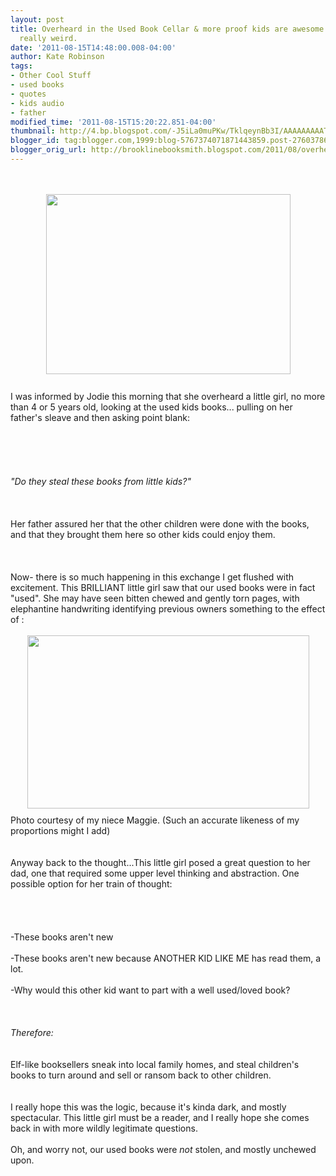 ```yaml
---
layout: post
title: Overheard in the Used Book Cellar & more proof kids are awesome and weird...really
  really weird.
date: '2011-08-15T14:48:00.008-04:00'
author: Kate Robinson
tags:
- Other Cool Stuff
- used books
- quotes
- kids audio
- father
modified_time: '2011-08-15T15:20:22.851-04:00'
thumbnail: http://4.bp.blogspot.com/-J5iLa0muPKw/TklqeynBb3I/AAAAAAAAAT8/JftbkStg0NE/s72-c/penny.jpg
blogger_id: tag:blogger.com,1999:blog-5767374071871443859.post-2760378671534960924
blogger_orig_url: http://brooklinebooksmith.blogspot.com/2011/08/overheard-in-used-book-cellar-more.html
---
```



<br />
<br /><div><a href="http://4.bp.blogspot.com/-J5iLa0muPKw/TklqeynBb3I/AAAAAAAAAT8/JftbkStg0NE/s1600/penny.jpg"><img style="TEXT-ALIGN: center; MARGIN: 0px auto 10px; WIDTH: 391px; DISPLAY: block; HEIGHT: 288px; CURSOR: hand" id="BLOGGER_PHOTO_ID_5641157085472321394" border="0" alt="" src="http://4.bp.blogspot.com/-J5iLa0muPKw/TklqeynBb3I/AAAAAAAAAT8/JftbkStg0NE/s400/penny.jpg" /></a>
<br />I was informed by Jodie this morning that she overheard a little girl, no more than 4 or 5 years old, looking at the used kids books... pulling on her father's sleave and then asking point blank:
<br />
<br />
<br />
<br /><div></div>
<br />
<br /><div><em>"Do they steal these books from little kids?"
<br /></em></div>
<br />
<br />
<br /><div>Her father assured her that the other children were done with the books, and that they brought them here so other kids could enjoy them.</div>
<br />
<br />
<br /><div>Now- there is so much happening in this exchange I get flushed with excitement. This BRILLIANT little girl saw that our used books were in fact "used". She may have seen bitten chewed and gently torn pages, with elephantine handwriting identifying previous owners something to the effect of :</div>
<br /><img style="TEXT-ALIGN: center; MARGIN: 0px auto 10px; WIDTH: 451px; DISPLAY: block; HEIGHT: 277px; CURSOR: hand" id="BLOGGER_PHOTO_ID_5641160089141100402" border="0" alt="" src="http://3.bp.blogspot.com/-6PAJD__kEJc/TkltNoJdv3I/AAAAAAAAAUE/qxsggdU49_g/s400/2011-08-15_14-57-42_102.JPG" />Photo courtesy of my niece Maggie. (Such an accurate likeness of my proportions might I add)
<br /></div>
<br />
<br /><div>Anyway back to the thought...This little girl posed a great question to her dad, one that required some upper level thinking and abstraction. One possible option for her train of thought:</div>
<br />
<br /><div>
<br />
<br /><div>-These books aren't new</div>
<br />-These books aren't new because ANOTHER KID LIKE ME has read them, a lot.</div>
<br />-Why would this other kid want to part with a well used/loved book?
<br />
<br />
<br />
<br /><em>Therefore:</em>
<br />
<br />
<br />Elf-like booksellers sneak into local family homes, and steal children's books to turn around and sell or ransom back to other children.
<br />
<br />
<br />I really hope this was the logic, because it's kinda dark, and mostly spectacular. This little girl must be a reader, and I really hope she comes back in with more wildly legitimate questions.
<br />
<br />Oh, and worry not, our used books were <em>not </em>stolen, and mostly unchewed upon.
<br />
<br />